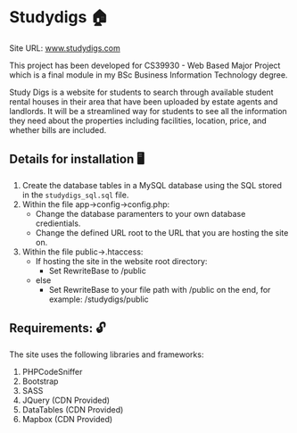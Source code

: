 # Studydigs :house:

Site URL: www.studydigs.com

This project has been developed for CS39930 - Web Based Major Project which is a final module in my BSc Business Information Technology degree.

Study Digs is a website for students to search through available student rental houses in their area that have been uploaded by estate agents and landlords. It will be a streamlined way for students to see all the information they need about the properties including facilities, location, price, and whether bills are included.

## Details for installation 🖥️
1. Create the database tables in a MySQL database using the SQL stored in the `studydigs_sql.sql` file.
2. Within the file app->config->config.php:
    - Change the database paramenters to your own database credientials.
    - Change the defined URL root to the URL that you are hosting the site on.
3. Within the file public->.htaccess:
    - If hosting the site in the website root directory:
        - Set RewriteBase to /public
    - else 
        - Set  RewriteBase to your file path with /public on the end, for example: /studydigs/public

## Requirements: 🔓
The site uses the following libraries and frameworks:
1. PHPCodeSniffer
2. Bootstrap
3. SASS
4. JQuery (CDN Provided)
5. DataTables (CDN Provided)
6. Mapbox (CDN Provided)
